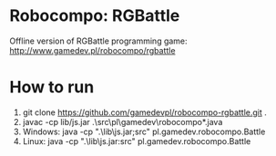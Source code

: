 Robocompo: RGBattle
==================

Offline version of RGBattle programming game: http://www.gamedev.pl/robocompo/rgbattle

How to run
==========

1. git clone https://github.com/gamedevpl/robocompo-rgbattle.git .
2. javac -cp lib/js.jar .\src\pl\gamedev\robocompo\*.java
3. Windows: java -cp ".\lib\js.jar;src" pl.gamedev.robocompo.Battle
3. Linux: java -cp ".\lib\js.jar:src" pl.gamedev.robocompo.Battle

